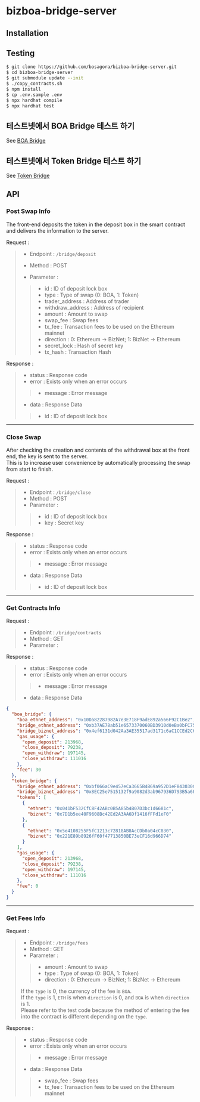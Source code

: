 # bizboa-bridge-server

## Installation


## Testing

```bash
$ git clone https://github.com/bosagora/bizboa-bridge-server.git
$ cd bizboa-bridge-server
$ git submodule update --init
$ ./copy_contracts.sh
$ npm install
$ cp .env.sample .env
$ npx hardhat compile
$ npx hardhat test
```

## 테스트넷에서 BOA Bridge 테스트 하기
See [BOA Bridge]

## 테스트넷에서 Token Bridge 테스트 하기
See [Token Bridge]

[BOA Bridge]: ./doc/BOABridgeTestNetEnv.md  

[Token Bridge]: ./doc/TokenBridgeTestNetEnv.md

## API

### Post Swap Info 

The front-end deposits the token in the deposit box in the smart contract and delivers the information to the server.   

Request :

> * Endpoint : `/bridge/deposit`
>
> * Method : POST
>
> * Parameter :
>
>> * id : ID of deposit lock box
>> * type : Type of swap (0: BOA, 1: Token)
>> * trader_address : Address of trader
>> * withdraw_address : Address of recipient  
>> * amount : Amount to swap
>> * swap_fee : Swap fees
>> * tx_fee : Transaction fees to be used on the Ethereum mainnet
>> * direction : 0: Ethereum -> BizNet; 1: BizNet -> Ethereum
>> * secret_lock : Hash of secret key
>> * tx_hash : Transaction Hash 


Response :

> * status : Response code
> * error : Exists only when an error occurs
>> * message : Error message
> * data : Response Data
>> * id : ID of deposit lock box

---

### Close Swap

After checking the creation and contents of the withdrawal box at the front end, the key is sent to the server.  
This is to increase user convenience by automatically processing the swap from start to finish.

Request :

> * Endpoint : `/bridge/close`
> * Method : POST
> * Parameter :
>> * id : ID of deposit lock box  
>> * key : Secret key


Response :

> * status : Response code
> * error : Exists only when an error occurs
>> * message : Error message
> * data : Response Data
>> * id : ID of deposit lock box  

---

### Get Contracts Info

Request :

> * Endpoint : `/bridge/contracts`
> * Method : GET
> * Parameter :


Response :

> * status : Response code
> * error : Exists only when an error occurs
>> * message : Error message
> * data : Response Data
```json
{
  "boa_bridge": {
    "boa_ethnet_address": "0x10Da82287982A7e3E718F9adE892a566F92C1Be2",
    "bridge_ethnet_address": "0xb37AE78ab51e6573370060BD3910d0eBa0bFC75d",
    "bridge_biznet_address": "0x4ef6131d042Aa3AE35517ad3171c6aC1CCEd2C6E",
    "gas_usage": {
      "open_deposit": 213968,
      "close_deposit": 79238,
      "open_withdraw": 197145,
      "close_withdraw": 111016
    },
    "fee": 30
  },
  "token_bridge": {
    "bridge_ethnet_address": "0xbf066aC9e457eCa3665B4B69a952D1eF843030C1",
    "bridge_biznet_address": "0x8EC25e7515132f9a9082d3ab967936D793B5a6F4",
    "tokens": [
      {
        "ethnet": "0x041bF532CfC8F42ABc0B5A85b4B07D3bc1d6681c",
        "biznet": "0x7D1b5ee40F9608Bc42Ed2A3AA6Df1416fFFd1eF0"
      },
      {
        "ethnet": "0x5e4108255F5fC1213c72818AB8AcCDb0a04cC830",
        "biznet": "0x221E89b8926fF60f47713850BE73eCF16d966D74"
      }
    ],
    "gas_usage": {
      "open_deposit": 213968,
      "close_deposit": 79238,
      "open_withdraw": 197145,
      "close_withdraw": 111016
    },
    "fee": 0
  }
}
```

---

### Get Fees Info

Request :

> * Endpoint : `/bridge/fees`  
> * Method : GET  
> * Parameter :  
>> * amount : Amount to swap  
>> * type : Type of swap (0: BOA, 1: Token)  
>> * direction : 0: Ethereum -> BizNet; 1: BizNet -> Ethereum  
> 
> If the `type` is 0, the currency of the fee is `BOA`.  
> If the `type` is 1, `ETH` is when `direction` is 0, and `BOA` is when `direction` is 1.  
> Please refer to the test code because the method of entering the fee into the contract is different depending on the `type`.  

Response :

> * status : Response code
> * error : Exists only when an error occurs
>> * message : Error message
> * data : Response Data
>> * swap_fee : Swap fees  
>> * tx_fee : Transaction fees to be used on the Ethereum mainnet
